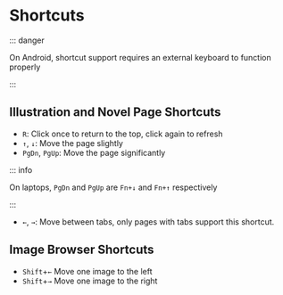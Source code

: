 # Shortcuts

::: danger

On Android, shortcut support requires an external keyboard to function properly

:::

## Illustration and Novel Page Shortcuts

- `R`: Click once to return to the top, click again to refresh
- `↑`, `↓`: Move the page slightly
- `PgDn`, `PgUp`: Move the page significantly

::: info

On laptops, `PgDn` and `PgUp` are `Fn+↓` and `Fn+↑` respectively

:::

- `←`, `→`: Move between tabs, only pages with tabs support this shortcut.

## Image Browser Shortcuts

- `Shift`+`←` Move one image to the left
- `Shift`+`→` Move one image to the right